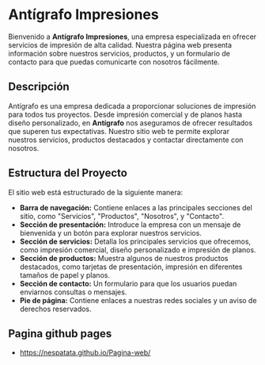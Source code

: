 # Antígrafo Impresiones

Bienvenido a **Antígrafo Impresiones**, una empresa especializada en ofrecer servicios de impresión de alta calidad. Nuestra página web presenta información sobre nuestros servicios, productos, y un formulario de contacto para que puedas comunicarte con nosotros fácilmente.

## Descripción

Antígrafo es una empresa dedicada a proporcionar soluciones de impresión para todos tus proyectos. Desde impresión comercial y de planos hasta diseño personalizado, en **Antígrafo** nos aseguramos de ofrecer resultados que superen tus expectativas. Nuestro sitio web te permite explorar nuestros servicios, productos destacados y contactar directamente con nosotros.

## Estructura del Proyecto

El sitio web está estructurado de la siguiente manera:

- **Barra de navegación:** Contiene enlaces a las principales secciones del sitio, como "Servicios", "Productos", "Nosotros", y "Contacto".
- **Sección de presentación:** Introduce la empresa con un mensaje de bienvenida y un botón para explorar nuestros servicios.
- **Sección de servicios:** Detalla los principales servicios que ofrecemos, como impresión comercial, diseño personalizado e impresión de planos.
- **Sección de productos:** Muestra algunos de nuestros productos destacados, como tarjetas de presentación, impresión en diferentes tamaños de papel y planos.
- **Sección de contacto:** Un formulario para que los usuarios puedan enviarnos consultas o mensajes.
- **Pie de página:** Contiene enlaces a nuestras redes sociales y un aviso de derechos reservados.

## Pagina github pages

- https://nespatata.github.io/Pagina-web/


